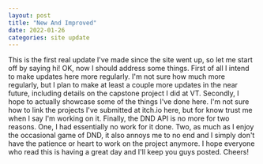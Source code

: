 ```yaml
---
layout: post
title: "New And Improved"
date: 2022-01-26
categories: site update
---
```


This is the first real update I've made since the site went up, so let me start off by saying hi! OK, now I should address some things.
First of all I intend to make updates here more regularly. I'm not sure how much more regularly, but I plan to make at least a couple more updates in the near future, including details on the capstone project I did at VT.
Secondly, I hope to actually showcase some of the things I've done here. I'm not sure how to link the projects I've submitted at itch.io here, but for know trust me when I say I'm working on it.
Finally, the DND API is no more for two reasons. One, I had essentially no work for it done. Two, as much as I enjoy the occasional game of DND, it also annoys me to no end and I simply don't have the patience or heart to work on the project anymore.
I hope everyone who read this is having a great day and I'll keep you guys posted. Cheers!

